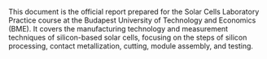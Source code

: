This document is the official report prepared for the Solar Cells Laboratory Practice course at the Budapest University of Technology and Economics (BME). It covers the manufacturing technology and measurement techniques of silicon-based solar cells, focusing on the steps of silicon processing, contact metallization, cutting, module assembly, and testing.
